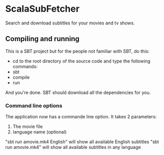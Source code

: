 ScalaSubFetcher
===============

Search and download subtitles for your movies and tv shows.


## Compiling and running
This is a SBT project but for the people not familiar with SBT, do this:
- cd to the root directory of the source code and type the following commands:
- sbt
- compile
- run

And you're done. SBT should download all the dependencies for you.

### Command line options
The application now has a commande line option. It takes 2 parameters:
1. The movie file
2. language name (optional)

"sbt run amovie.mk4 English" will show all available English subtitles
"sbt run amovie.mk4" will show all available subtitles in any language


